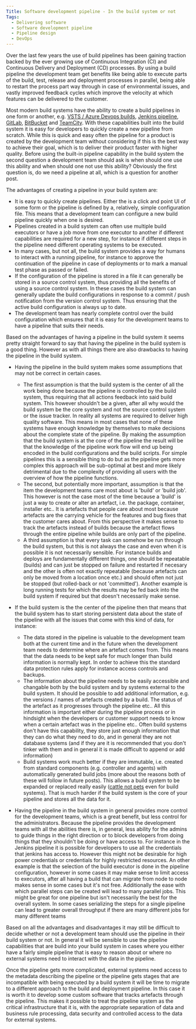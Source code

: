```yaml
---
Title: Software development pipeline - In the build system or not
Tags:
  - Delivering software
  - Software development pipeline
  - Pipeline design
  - DevOps
---
```


Over the last few years the use of build pipelines has been gaining traction backed by the ever growing
use of Continuous Integration (CI) and Continuous Delivery and Deployment (CD) processes. By using a
build pipeline the development team get benefits like being able to execute parts of the build, test,
release and deployment processes in parallel, being able to restart the process part way through
in case of environmental issues, and vastly improved feedback cycles which improve the velocity
at which features can be delivered to the customer.

Most modern build systems have the ability to create a build pipelines in one form or another, e.g.
[VSTS / Azure Devops builds](https://docs.microsoft.com/en-us/azure/devops/pipelines/get-started/what-is-azure-pipelines?toc=/azure/devops/pipelines/toc.json&bc=/azure/devops/boards/pipelines/breadcrumb/toc.json&view=vsts),
[Jenkins pipeline](https://jenkins.io/solutions/pipeline/),
[GitLab](https://docs.gitlab.com/ee/ci/pipelines.html), [BitBucket](https://bitbucket.org/product/features/pipelines)
and [TeamCity](https://confluence.jetbrains.com/display/TCD18/Build+Chain). With these capabilities
built into the build system it is easy for developers to quickly create a new pipeline from scratch.
While this is quick and easy often the pipeline for a product is created by the development team
without considering if this is the best way to achieve their goal, which is to deliver their product
faster with higher quality. Before using the built-in pipeline capability in the build system the second
question a development team should ask is when should one use this ability and when should one not
use this ability? Obviously the first question is, do we need a pipeline at all, which is a question
for another post.

The advantages of creating a pipeline in your build system are:

- It is easy to quickly create pipelines. Either the is a click and point UI of some form or the
  pipeline is defined by a, relatively, simple configuration file. This means that a development
  team can configure a new build pipeline quickly when one is desired.
- Pipelines created in a build system can often use multiple build executors or have a job move
  from one executor to another if different capabilities are required for a new step, for instance
  if different steps in the pipeline need different operating systems to be executed.
- In many cases, but not all, the build system provides a way for humans to interact with a running
  pipeline, for instance to approve the continuation of the pipeline in case of deployments or
  to mark a manual test phase as passed or failed.
- If the configuration of the pipeline is stored in a file it can generally be stored in a source
  control system, thus providing all the benefits of using a source control system. In these cases
  the build system can generally update the build configurations in response to a commit / push
  notification from the version control system. Thus ensuring that the active build configuration
  is always up to date.
- The development team has nearly complete control over the build configuration which ensures that
  it is easy for the development teams to have a pipeline that suits their needs.

Based on the advantages of having a pipeline in the build system it seems pretty straight forward to
say that having the pipeline in the build system is a good thing. However as with all things there
are also drawbacks to having the pipeline in the build system.

- Having the pipeline in the build system makes some assumptions that may not be correct in certain
  cases.
    - The first assumption is that the build system is the center of all the work being done
      because the pipeline is controlled by the build system, thus requiring that all actions feedback
      into said build system. This however shouldn't be a given, after all why would the build system
      be the core system and not the source control system or the issue tracker. In reality all systems
      are required to deliver high quality software. This means in most cases that none of these systems
      have enough knowledge by themselves to make decisions about the complete state of the pipeline.
      By making the assumption that the build system is at the core of the pipeline the result will
      be that the knowledge of the pipeline work flow will end up being encoded in the build configurations
      and the build scripts. For simple pipelines this is a sensible thing to do but as the pipeline
      gets more complex this approach will be sub-optimal at best and more likely detrimental due to
      the complexity of providing all users with the overview of how the pipeline functions.
    - The second, but potentially more important, assumption is that the item the development teams
      care most about is 'build' or 'build job'. This however is not the case most of the time because
      a 'build' is just a way to create or alter an artefact, i.e. the package, container, installer
      etc.. It is artefacts that people care about most because artefacts are the carrying vehicle
      for the features and bug fixes that the customer cares about. From this perspective it makes
      sense to track the artefacts instead of builds because the artefact flows through the entire pipeline
      while builds are only part of the pipeline.
    - A third assumption is that every task can somehow be run through the build system, but this is
      not always the case and even when it is possible it is not necessarily sensible. For instance
      builds and deploys are fundamentally different things, one should be repeatable (builds) and
      can just be stopped on failure and restarted if necesary and the other is often not exactly
      repeatable (because artefacts can only be moved from a location once etc.) and should often
      not just be stopped (but rolled-back or not 'committed'). Another example is long running tests
      for which the results may be fed back into the build system if required but that doesn't
      necessarily make sense.

- If the build system is the the center of the pipeline then that means that the build system has to
  start storing persistent data about the state of the pipeline with all the issues that come with this
  kind of data, for instance:
    - The data stored in the pipeline is valuable to the development team both at the current time and
      in the future when the development team needs to determine where an artefact comes from. This means
      that the data needs to be kept safe for much longer than build information is normally kept. In
      order to achieve this the standard data protection rules apply for instance access controls and
      backups.
    - The information about the pipeline needs to be easily accessible and changable both by the build
      system and by systems external to the build system. It should be possible to add additional
      information, e.g. the versions / names of artefacts created by a build. The status of the artefact
      as it progresses through the pipeline etc.. All this information is important either during the
      pipeline process or in hindsight when the developers or customer support needs to know when a
      certain artefact was in the pipeline etc.. Often build systems don't have this capability, they
      store just enough information that they can do what they need to do, and in general they are
      not database systems (and if they are it is recommended that you don't tinker with them and in
      general it is made difficult to append or add information)
    - Build systems work much better if they are immutable, i.e. created from standard components (e.g.
      controller and agents) with automatically generated build jobs (more about the reasons both of
      these will follow in future posts). This allows a build system to be expanded or replaced really
      easily ([cattle not pets](https://medium.com/@Joachim8675309/devops-concepts-pets-vs-cattle-2380b5aab313)
      even for build systems). That is much harder if the build system is the core of your pipeline
      and stores all the data for it.

- Having the pipeline in the build system in general provides more control for the development teams,
  which is a great benefit, but less control for the administrators. Because the pipeline provides the
  development teams with all the abilities there is, in general, less ability for the admins to guide
  things in the right direction or to block developers from doing things that they shouldn't be doing
  or have access to. For instance in the Jenkins pipeline it is possible for developers to use all the
  credentials that jenkins has access to. However this might not be desirable for high power credentials
  or credentials for highly restricted resources. An other example is that the selection of the build
  executor is done in the pipeline configuration, however in some cases it may make sense to limit
  access to executors, after all having a build that can migrate from node to node makes sense in
  some cases but it's not free. Additionally the ease with which parallel steps can be created will
  lead to many parallel jobs. This might be great for one pipeline but isn't necessarily the best for
  the overall system. In some cases serializing the steps for a single pipeline can lead to greater
  overall throughput if there are many different jobs for many different teams

Based on all the advantages and disadvantages it may still be difficult to decide whether or not a
development team should use the pipeline in their build system or not. In general it will be sensible
to use the pipeline capabilities that are build into your build system in cases where you either
have a fairly simple pipeline that is easy to reason about or where no external systems need to interact
with the data in the pipeline.

Once the pipeline gets more complicated, external systems need access to the metadata describing the
pipeline or the pipeline gets stages that are incompatible with being executed by a build system it
will be time to migrate to a different approach to the build and deployment pipeline. In this case
it is worth it to develop some custom software that tracks artefacts through the pipeline. This makes
it possible to treat the pipeline system as the critical infrastructure that it is, with the appropriate
separation of data and business rule processing, data security and controlled access to the data for
external systems.
